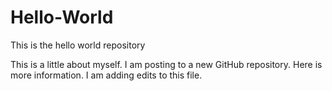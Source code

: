 # Hello-World
This is the hello world repository

This is a little about myself.  I am posting to a new GitHub repository.
Here is more information.  I am adding edits to this file.
